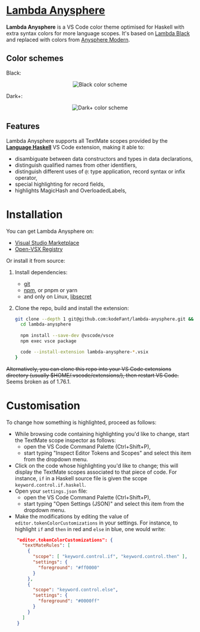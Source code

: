 # [Lambda Anysphere](https://marketplace.visualstudio.com/items?itemName=kodeFant.lambda-anysphere)

__Lambda Anysphere__ is a VS Code color theme optimised for Haskell with extra syntax colors for more language scopes. It's based on [Lambda Black](https://marketplace.visualstudio.com/items?itemName=janw4ld.lambda-black) and replaced with colors from [Anysphere Modern](https://marketplace.visualstudio.com/items?itemName=GustavoPrietodePaula.anysphere-modern).

## Color schemes
Black:
<p align="center">
  <img src="https://pomf2.lain.la/f/z6rumiaw.png" alt="Black color scheme" style="max-width:90%;">
</p>
Dark+:
<p align="center">
  <img src="https://pomf2.lain.la/f/cumylqsv.png" alt="Dark+ color scheme" style="max-width:90%;">
</p>

## Features
Lambda Anysphere supports all TextMate scopes provided by the [__Language Haskell__](https://github.com/JustusAdam/language-haskell) VS Code extension, making it able to:

  - disambiguate between data constructors and types in data declarations,
  - distinguish qualified names from other identifiers,
  - distinguish different uses of `@`: type application, record syntax or infix operator,
  - special highlighting for record fields,
  - highlights MagicHash and OverloadedLabels,

# Installation
You can get Lambda Anysphere on:

  - [Visual Studio Marketplace](https://marketplace.visualstudio.com/items?itemName=kodeFant.lambda-anysphere)
  - [Open-VSX Registry](https://open-vsx.org/extension/kodeFant/lambda-anysphere)

Or install it from source:

1. Install dependencies:
    - [git](https://git-scm.com/downloads)
    - [npm](https://www.npmjs.com/get-npm), or pnpm or yarn  
    - and only on Linux, [libsecret](https://pkgs.org/download/libsecret)
1. Clone the repo, build and install the extension:

    ```bash
    git clone --depth 1 git@github.com:kodeFant/lambda-anysphere.git && {
      cd lambda-anysphere
      
      npm install --save-dev @vscode/vsce
      npm exec vsce package

      code --install-extension lambda-anysphere-*.vsix
    }
    ```

~~Alternatively, you can clone this repo into your VS Code extensions directory (usually $HOME/.vscode/extensions/), then restart VS Code.~~ Seems broken as of 1.76.1.

# Customisation
To change how something is highlighted, proceed as follows:

  - While browsing code containing highlighting you'd like to change, start the TextMate scope inspector as follows:
    - open the VS Code Command Palette (Ctrl+Shift+P),
    - start typing "Inspect Editor Tokens and Scopes" and select this item from the dropdown menu.
  - Click on the code whose highlighting you'd like to change; this will display the TextMate scopes associated to that piece of code. For instance, `if` in a Haskell source file is given the scope `keyword.control.if.haskell`.
  - Open your `settings.json` file:
    - open the VS Code Command Palette (Ctrl+Shift+P),
    - start typing "Open Settings (JSON)" and select this item from the dropdown menu.
  - Make the modifications by editing the value of `editor.tokenColorCustomizations` in your settings.
    For instance, to highlight `if` and `then` in red and `else` in blue, one would write:

```json
    "editor.tokenColorCustomizations": {
      "textMateRules": [
        {
          "scope": [ "keyword.control.if", "keyword.control.then" ],
          "settings": {
            "foreground": "#ff0000"
          }
        },
        {
          "scope": "keyword.control.else",
          "settings": {
            "foreground": "#0000ff"
          }
        }
      ]
    }
```
